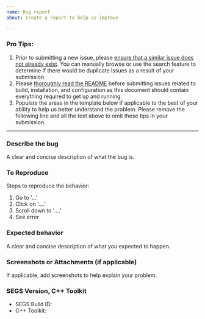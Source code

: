 ```yaml
---
name: Bug report
about: Create a report to help us improve

---
```


### Pro Tips:
1. Prior to submitting a new issue, please [ensure that a similar issue does not already exist](https://github.com/Segs/Segs/issues). You can manually browse or use the search feature to determine if there would be duplicate issues as a result of your submission.
2. Please [thoroughly read the README](https://github.com/Segs/Segs/blob/master/README.md) before submitting issues related to build, installation, and configuration as this document should contain everything required to get up and running.
3. Populate the areas in the template below if applicable to the best of your ability to help us better understand the problem. Please remove the following line and all the text above to omit these tips in your submission.

---

### Describe the bug
A clear and concise description of what the bug is.

### To Reproduce
Steps to reproduce the behavior:
1. Go to '...'
2. Click on '....'
3. Scroll down to '....'
4. See error

### Expected behavior
A clear and concise description of what you expected to happen.

### Screenshots or Attachments (if applicable)
If applicable, add screenshots to help explain your problem.

### SEGS Version, C++ Toolkit
 - SEGS Build ID:
 - C++ Toolkit:
